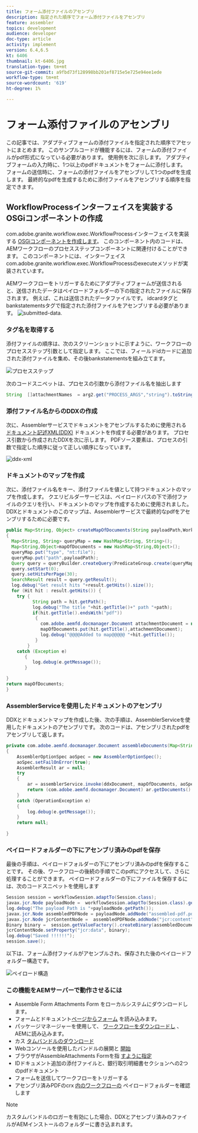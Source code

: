 ```yaml
---
title: フォーム添付ファイルのアセンブリ
description: 指定された順序でフォーム添付ファイルをアセンブリ
feature: assembler
topics: development
audience: developer
doc-type: article
activity: implement
version: 6.4,6.5
kt: 6406
thumbnail: kt-6406.jpg
translation-type: tm+mt
source-git-commit: a9fbd73f128998bb201ef8715e5e725e94ee1ede
workflow-type: tm+mt
source-wordcount: '619'
ht-degree: 1%

---
```



# フォーム添付ファイルのアセンブリ

この記事では、アダプティブフォームの添付ファイルを指定された順序でアセットにまとめます。 このサンプルコードが機能するには、フォームの添付ファイルがpdf形式になっている必要があります。 使用例を次に示します。
アダプティブフォームの入力時に、1つ以上のpdfドキュメントをフォームに添付します。
フォームの送信時に、フォームの添付ファイルをアセンブリして1つのpdfを生成します。 最終的なpdfを生成するために添付ファイルをアセンブリする順序を指定できます。

## WorkflowProcessインターフェイスを実装するOSGiコンポーネントの作成

com.adobe.granite.workflow.exec.WorkflowProcessインターフェイスを実装する [OSGiコンポーネントを作成します](https://helpx.adobe.com/experience-manager/6-5/sites/developing/using/reference-materials/javadoc/com/adobe/granite/workflow/exec/WorkflowProcess.html)。 このコンポーネント内のコードは、AEMワークフローのプロセスステップコンポーネントに関連付けることができます。 このコンポーネントには、インターフェイスcom.adobe.granite.workflow.exec.WorkflowProcessのexecuteメソッドが実装されています。

AEMワークフローをトリガーするためにアダプティブフォームが送信されると、送信されたデータはペイロードフォルダーの下の指定されたファイルに保存されます。 例えば、これは送信されたデータファイルです。 idcardタグとbankstatementsタグで指定された添付ファイルをアセンブリする必要があります。
![submitted-data](assets/submitted-data.JPG).

### タグ名を取得する

添付ファイルの順序は、次のスクリーンショットに示すように、ワークフローのプロセスステップ引数として指定します。 ここでは、フィールドidカードに追加された添付ファイルを集め、その後bankstatementsを組み立てます。

![プロセスステップ](assets/process-step.JPG)

次のコードスニペットは、プロセスの引数から添付ファイル名を抽出します

```java
String  []attachmentNames  = arg2.get("PROCESS_ARGS","string").toString().split(",");
```

### 添付ファイル名からのDDXの作成

次に、Assemblerサービスでドキュメントをアセンブルするために使用される [ドキュメント記述XML(DDX)](https://helpx.adobe.com/pdf/aem-forms/6-2/ddxRef.pdf) ドキュメントを作成する必要があります。 プロセス引数から作成されたDDXを次に示します。 PDFソース要素は、プロセスの引数で指定した順序に従って正しい順序になっています。

![ddx-xml](assets/ddx-xml.JPG)

### ドキュメントのマップを作成

次に、添付ファイル名をキー、添付ファイルを値として持つドキュメントのマップを作成します。 クエリビルダーサービスは、ペイロードパスの下で添付ファイルのクエリを行い、ドキュメントのマップを作成するために使用されました。 DDXとドキュメントのこのマップは、Assemblerサービスで最終的なpdfをアセンブリするために必要です。

```java
public Map<String, Object> createMapOfDocuments(String payloadPath,WorkflowSession workflowSession )
{
  Map<String, String> queryMap = new HashMap<String, String>();
  Map<String,Object>mapOfDocuments = new HashMap<String,Object>();
  queryMap.put("type", "nt:file");
  queryMap.put("path",payloadPath);
  Query query = queryBuilder.createQuery(PredicateGroup.create(queryMap),workflowSession.adaptTo(Session.class));
  query.setStart(0);
  query.setHitsPerPage(30);
  SearchResult result = query.getResult();
  log.debug("Get result hits "+result.getHits().size());
  for (Hit hit : result.getHits()) {
    try {
          String path = hit.getPath();
          log.debug("The title "+hit.getTitle()+" path "+path);
          if(hit.getTitle().endsWith("pdf"))
           {
             com.adobe.aemfd.docmanager.Document attachmentDocument = new com.adobe.aemfd.docmanager.Document(path);
             mapOfDocuments.put(hit.getTitle(),attachmentDocument);
             log.debug("@@@@Added to map@@@@@ "+hit.getTitle());
           }
        }
    catch (Exception e)
       {
          log.debug(e.getMessage());
       }

}
return mapOfDocuments;
}
```

### AssemblerServiceを使用したドキュメントのアセンブリ

DDXとドキュメントマップを作成した後、次の手順は、AssemblerServiceを使用したドキュメントのアセンブリです。
次のコードは、アセンブリされたpdfをアセンブリして返します。

```java
private com.adobe.aemfd.docmanager.Document assembleDocuments(Map<String, Object> mapOfDocuments, com.adobe.aemfd.docmanager.Document ddxDocument)
{
    AssemblerOptionSpec aoSpec = new AssemblerOptionSpec();
    aoSpec.setFailOnError(true);
    AssemblerResult ar = null;
    try
    {
        ar = assemblerService.invoke(ddxDocument, mapOfDocuments, aoSpec);
        return (com.adobe.aemfd.docmanager.Document) ar.getDocuments().get("GeneratedDocument.pdf");
    }
    catch (OperationException e)
    {
        log.debug(e.getMessage());
    }
    return null;
    
}
```

### ペイロードフォルダーの下にアセンブリ済みのpdfを保存

最後の手順は、ペイロードフォルダーの下にアセンブリ済みのpdfを保存することです。 その後、ワークフローの後続の手順でこのpdfにアクセスして、さらに処理することができます。
ペイロードフォルダーの下にファイルを保存するには、次のコードスニペットを使用します

```java
Session session = workflowSession.adaptTo(Session.class);
javax.jcr.Node payloadNode =  workflowSession.adaptTo(Session.class).getNode(workItem.getWorkflowData().getPayload().toString());
log.debug("The payload Path is "+payloadNode.getPath());
javax.jcr.Node assembledPDFNode = payloadNode.addNode("assembled-pdf.pdf", "nt:file"); 
javax.jcr.Node jcrContentNode =  assembledPDFNode.addNode("jcr:content", "nt:resource");
Binary binary =  session.getValueFactory().createBinary(assembledDocument.getInputStream());
jcrContentNode.setProperty("jcr:data", binary);
log.debug("Saved !!!!!!"); 
session.save();
```

以下は、フォーム添付ファイルがアセンブルされ、保存された後のペイロードフォルダー構造です。

![ペイロード構造](assets/payload-structure.JPG)

### この機能をAEMサーバーで動作させるには

* Assemble Form Attachments Form [](assets/assemble-form-attachments-af.zip) をローカルシステムにダウンロードします。
* フォームとドキュメント[ページからフォーム](http://localhost:4502/aem/forms.html/content/dam/formsanddocuments) を読み込みます。
* パッケージマネージャーを使用して、 [ワークフローをダウンロードし](assets/assemble-form-attachments.zip) 、AEMに読み込みます。
* カス [タムバンドルのダウンロード](assets/assembletaskattachments.assembletaskattachments.core-1.0-SNAPSHOT.jar)
* Webコンソールを使用したバンドルの展開と [開始](http://localhost:4502/system/console/bundles)
* ブラウザがAssembleAttachments Formを指 [すように指定](http://localhost:4502/content/dam/formsanddocuments/assembleattachments/jcr:content?wcmmode=disabled)
* IDドキュメント追加の添付ファイルと、銀行取引明細書セクションへの2つのpdfドキュメント
* フォームを送信してワークフローをトリガーする
* アセンブリ済みPDFのcrx [内のワークフローの](http://localhost:4502/crx/de/index.jsp#/var/fd/dashboard/payload) ペイロードフォルダーを確認します

>[!NOTE]
> カスタムバンドルのロガーを有効にした場合、DDXとアセンブリ済みのファイルがAEMインストールのフォルダーに書き込まれます。

